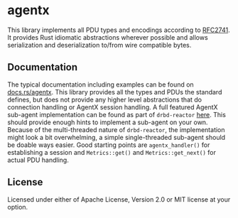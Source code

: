# agentx

This library implements all PDU types and encodings according to
[RFC2741](https://datatracker.ietf.org/doc/html/rfc2741). It provides Rust idiomatic abstractions wherever
possible and allows serialization and deserialization to/from wire compatible bytes.

## Documentation
The typical documentation including examples can be found on [docs.rs/agentx](https::/docks.rs/agentx). This
library provides all the types and PDUs the standard defines, but does not provide any higher level
abstractions that do connection handling or AgentX session handling. A full featured AgentX sub-agent
implementation can be found as part of `drbd-reactor`
[here](https://github.com/LINBIT/drbd-reactor/blob/master/src/plugin/agentx.rs). This should provide enough
hints to implement a sub-agent on your own. Because of the multi-threaded nature of `drbd-reactor`, the
implementation might look a bit overwhelming, a simple single-threaded sub-agent should be doable ways easier.
Good starting points are `agentx_handler()` for establishing a session and `Metrics::get()` and
`Metrics::get_next()` for actual PDU handling.

## License
Licensed under either of Apache License, Version 2.0 or MIT license at your option.

